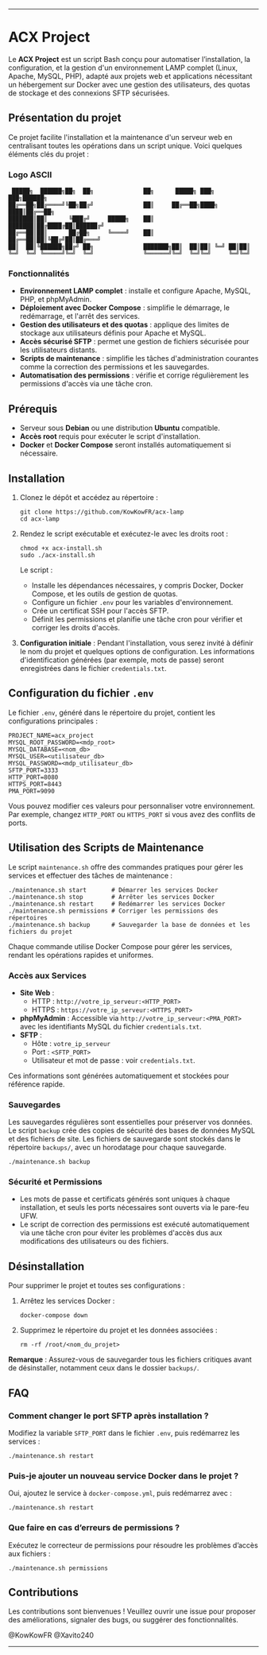 
---

# ACX Project

Le **ACX Project** est un script Bash conçu pour automatiser l’installation, la configuration, et la gestion d'un environnement LAMP complet (Linux, Apache, MySQL, PHP), adapté aux projets web et applications nécessitant un hébergement sur Docker avec une gestion des utilisateurs, des quotas de stockage et des connexions SFTP sécurisées.

## Présentation du projet

Ce projet facilite l'installation et la maintenance d'un serveur web en centralisant toutes les opérations dans un script unique. Voici quelques éléments clés du projet :

### Logo ASCII

```
 █████╗  ██████╗██╗  ██╗              ██╗      █████╗ ███╗   ███╗██████╗ 
██╔══██╗██╔════╝╚██╗██╔╝              ██║     ██╔══██╗████╗ ████║██╔══██╗
███████║██║      ╚███╔╝     █████╗    ██║     ███████║██╔████╔██║██████╔╝
██╔══██║██║      ██╔██╗     ╚════╝    ██║     ██╔══██║██║╚██╔╝██║██╔═══╝ 
██║  ██║╚██████╗██╔╝ ██╗              ███████╗██║  ██║██║ ╚═╝ ██║██║     
╚═╝  ╚═╝ ╚═════╝╚═╝  ╚═╝              ╚══════╝╚═╝  ╚═╝╚═╝     ╚═╝╚═╝                                                                              
```

### Fonctionnalités

- **Environnement LAMP complet** : installe et configure Apache, MySQL, PHP, et phpMyAdmin.
- **Déploiement avec Docker Compose** : simplifie le démarrage, le redémarrage, et l'arrêt des services.
- **Gestion des utilisateurs et des quotas** : applique des limites de stockage aux utilisateurs définis pour Apache et MySQL.
- **Accès sécurisé SFTP** : permet une gestion de fichiers sécurisée pour les utilisateurs distants.
- **Scripts de maintenance** : simplifie les tâches d'administration courantes comme la correction des permissions et les sauvegardes.
- **Automatisation des permissions** : vérifie et corrige régulièrement les permissions d'accès via une tâche cron.
  
## Prérequis

- Serveur sous **Debian** ou une distribution **Ubuntu** compatible.
- **Accès root** requis pour exécuter le script d'installation.
- **Docker** et **Docker Compose** seront installés automatiquement si nécessaire.

## Installation

1. Clonez le dépôt et accédez au répertoire :

   ```
   git clone https://github.com/KowKowFR/acx-lamp
   cd acx-lamp
   ```

2. Rendez le script exécutable et exécutez-le avec les droits root :

   ```
   chmod +x acx-install.sh
   sudo ./acx-install.sh
   ```

   Le script :
   - Installe les dépendances nécessaires, y compris Docker, Docker Compose, et les outils de gestion de quotas.
   - Configure un fichier `.env` pour les variables d'environnement.
   - Crée un certificat SSH pour l'accès SFTP.
   - Définit les permissions et planifie une tâche cron pour vérifier et corriger les droits d'accès.

3. **Configuration initiale** : Pendant l'installation, vous serez invité à définir le nom du projet et quelques options de configuration. Les informations d'identification générées (par exemple, mots de passe) seront enregistrées dans le fichier `credentials.txt`.

## Configuration du fichier `.env`

Le fichier `.env`, généré dans le répertoire du projet, contient les configurations principales :

```env
PROJECT_NAME=acx_project
MYSQL_ROOT_PASSWORD=<mdp_root>
MYSQL_DATABASE=<nom_db>
MYSQL_USER=<utilisateur_db>
MYSQL_PASSWORD=<mdp_utilisateur_db>
SFTP_PORT=3333
HTTP_PORT=8080
HTTPS_PORT=8443
PMA_PORT=9090
```

Vous pouvez modifier ces valeurs pour personnaliser votre environnement. Par exemple, changez `HTTP_PORT` ou `HTTPS_PORT` si vous avez des conflits de ports.

## Utilisation des Scripts de Maintenance

Le script `maintenance.sh` offre des commandes pratiques pour gérer les services et effectuer des tâches de maintenance :

```
./maintenance.sh start       # Démarrer les services Docker
./maintenance.sh stop        # Arrêter les services Docker
./maintenance.sh restart     # Redémarrer les services Docker
./maintenance.sh permissions # Corriger les permissions des répertoires
./maintenance.sh backup      # Sauvegarder la base de données et les fichiers du projet
```

Chaque commande utilise Docker Compose pour gérer les services, rendant les opérations rapides et uniformes.

### Accès aux Services

- **Site Web** : 
  - HTTP : `http://votre_ip_serveur:<HTTP_PORT>`
  - HTTPS : `https://votre_ip_serveur:<HTTPS_PORT>`
- **phpMyAdmin** : Accessible via `http://votre_ip_serveur:<PMA_PORT>` avec les identifiants MySQL du fichier `credentials.txt`.
- **SFTP** : 
  - Hôte : `votre_ip_serveur`
  - Port : `<SFTP_PORT>`
  - Utilisateur et mot de passe : voir `credentials.txt`.

Ces informations sont générées automatiquement et stockées pour référence rapide.

### Sauvegardes

Les sauvegardes régulières sont essentielles pour préserver vos données. Le script `backup` crée des copies de sécurité des bases de données MySQL et des fichiers de site. Les fichiers de sauvegarde sont stockés dans le répertoire `backups/`, avec un horodatage pour chaque sauvegarde.

```
./maintenance.sh backup
```

### Sécurité et Permissions

- Les mots de passe et certificats générés sont uniques à chaque installation, et seuls les ports nécessaires sont ouverts via le pare-feu UFW.
- Le script de correction des permissions est exécuté automatiquement via une tâche cron pour éviter les problèmes d'accès dus aux modifications des utilisateurs ou des fichiers.

## Désinstallation

Pour supprimer le projet et toutes ses configurations :

1. Arrêtez les services Docker :

   ```
   docker-compose down
   ```

2. Supprimez le répertoire du projet et les données associées :

   ```
   rm -rf /root/<nom_du_projet>
   ```

**Remarque** : Assurez-vous de sauvegarder tous les fichiers critiques avant de désinstaller, notamment ceux dans le dossier `backups/`.

## FAQ

### Comment changer le port SFTP après installation ?

Modifiez la variable `SFTP_PORT` dans le fichier `.env`, puis redémarrez les services :

```
./maintenance.sh restart
```

### Puis-je ajouter un nouveau service Docker dans le projet ?

Oui, ajoutez le service à `docker-compose.yml`, puis redémarrez avec :

```
./maintenance.sh restart
```

### Que faire en cas d’erreurs de permissions ?

Exécutez le correcteur de permissions pour résoudre les problèmes d’accès aux fichiers :

```
./maintenance.sh permissions
```

## Contributions

Les contributions sont bienvenues ! Veuillez ouvrir une issue pour proposer des améliorations, signaler des bugs, ou suggérer des fonctionnalités.

@KowKowFR
@Xavito240

---

